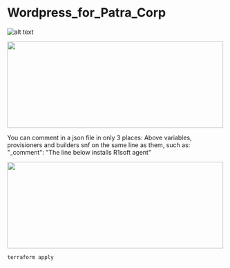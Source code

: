 # Wordpress_for_Patra_Corp

![alt text](https://user-images.githubusercontent.com/57076637/96326823-14361600-1002-11eb-9281-fccafa0c5b92.png)

<img src="https://user-images.githubusercontent.com/57076637/96326780-9e31af00-1001-11eb-9abb-8aebfa85b187.png" width="500" height="200">

You can comment in a json file in only 3 places: 
Above variables, provisioners and builders snf on the same line as them, such as:
"_comment": "The line below installs R1soft agent"

<img src="https://www.google.com/imgres?imgurl=https%3A%2F%2Fcdn11.bigcommerce.com%2Fs-5ig7x53cx8%2Fimages%2Fstencil%2F1280x1280%2Fproducts%2F2805%2F5906%2FME-4024-Sports-Ball-Soccer-2__49617.1539788684.png%3Fc%3D2&imgrefurl=https%3A%2F%2Fproadv.com%2Fapollo-sports-soccer-ball-2%2F&tbnid=lNNlaU61sfgP9M&vet=12ahUKEwight2EgNTsAhUIYawKHclNCJEQMygCegUIARDvAg..i&docid=sNQ8ohLQeOnnTM&w=1280&h=1280&q=soccer%20ball&ved=2ahUKEwight2EgNTsAhUIYawKHclNCJEQMygCegUIARDvAg" width="500" height="200">



```
terraform apply
```



